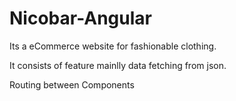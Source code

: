 # Nicobar-Angular
Its a eCommerce website for fashionable clothing.

It consists of feature mainlly data fetching from json.

Routing between Components
